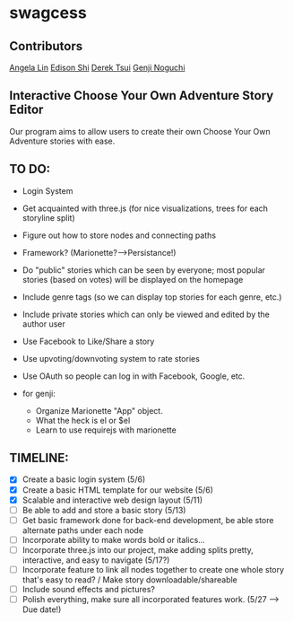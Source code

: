 # swagcess
## Contributors
 [Angela Lin](https://github.com/angela97lin)
 [Edison Shi](https://github.com/kig12345) 
 [Derek Tsui](https://github.com/d-tsui)
 [Genji Noguchi](https://github.com/genjinoguchi)

## Interactive Choose Your Own Adventure Story Editor
Our program aims to allow users to create their own Choose Your Own Adventure stories with ease.

## TO DO:
 * Login System
 * Get acquainted with three.js (for nice visualizations, trees for each storyline split)
 * Figure out how to store nodes and connecting paths
 * Framework? (Marionette?-->Persistance!)
 * Do "public" stories which can be seen by everyone; most popular stories (based on votes) will be displayed on the homepage
 * Include genre tags (so we can display top stories for each genre, etc.)
 * Include private stories which can only be viewed and edited by the author user
 * Use Facebook to Like/Share a story
 * Use upvoting/downvoting system to rate stories
 * Use OAuth so people can log in with Facebook, Google, etc.

 * for genji:
 	* Organize Marionette "App" object.
	* What the heck is el or $el
	* Learn to use requirejs with marionette
 
## TIMELINE:
 * [X] Create a basic login system (5/6)
 * [X] Create a basic HTML template for our website (5/6)
 * [X] Scalable and interactive web design layout (5/11)
 * [ ] Be able to add and store a basic story (5/13)
 * [ ] Get basic framework done for back-end development, be able store alternate paths under each node
 * [ ] Incorporate ability to make words bold or italics...
 * [ ] Incorporate three.js into our project, make adding splits pretty, interactive, and easy to navigate (5/17?)
 * [ ] Incorporate feature to link all nodes together to create one whole story that's easy to read? / Make story downloadable/shareable
 * [ ] Include sound effects and pictures?
 * [ ] Polish everything, make sure all incorporated features work. (5/27 --> Due date!)
